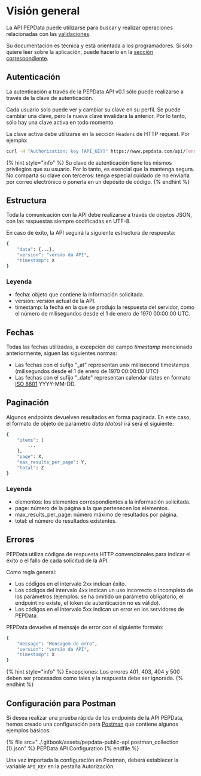 # Visión general

La API PEPData puede utilizarse para buscar y realizar operaciones relacionadas con las [validaciones](../a-aplicacao/validacoes/).&#x20;

Su documentación es técnica y está orientada a los programadores. Si sólo quiere leer sobre la aplicación, puede hacerlo en la [sección correspondiente](../a-aplicacao/validacoes/).

## Autenticación

La autenticación a través de la PEPData API v0.1 sólo puede realizarse a través de la clave de autenticación.

Cada usuario solo puede ver y cambiar su clave en su perfil. Se puede cambiar una clave, pero la nueva clave invalidará la anterior. Por lo tanto, sólo hay una clave activa en todo momento.

La clave activa debe utilizarse en la sección `Headers` de HTTP request. Por ejemplo:

```bash
curl -H "Authorization: key [API_KEY]" https://www.pepdata.com/api/[endpoint_url]
```

{% hint style="info" %}
Su clave de autenticación tiene los mismos privilegios que su usuario. Por lo tanto, es esencial que la mantenga segura. No comparta su clave con terceros: tenga especial cuidado de no enviarla por correo electrónico o ponerla en un depósito de código.
{% endhint %}

## Estructura

Toda la comunicación con la API debe realizarse a través de objetos JSON, con las respuestas siempre codificadas en UTF-8.

En caso de éxito, la API seguirá la siguiente estructura de respuesta:

```bash
{
    "data": {...},
    "version": "versão da API",
    "timestamp": X
}
```

### Leyenda

* fecha: objeto que contiene la información solicitada.
* versión: versión actual de la API.
* timestamp: la fecha en la que se produjo la respuesta del servidor, como el número de milisegundos desde el 1 de enero de 1970 00:00:00 UTC.

## Fechas

Todas las fechas utilizadas, a excepción  del campo _timestamp_ mencionado anteriormente, siguen las siguientes normas:

* Las fechas con el sufijo "\_at" representan unix millisecond timestamps (milisegundos desde el 1 de enero de 1970 00:00:00 UTC)
* Las fechas con el sufijo "\_date" representan calendar dates en formato [ISO 8601](https://en.wikipedia.org/wiki/ISO\_8601) YYYY-MM-DD.

## Paginación

Algunos endpoints devuelven resultados en forma paginada. En este caso, el formato de objeto de parámetro _data (datos)_ irá será el siguiente:

```bash
{
    "items": [
        ...
    ],
    "page": X,
    "max_results_per_page": Y,
    "total": Z
}
```

### Leyenda

* elementos: los elementos correspondientes a la información solicitada.
* page: número de la página a la que pertenecen los elementos.
* max\_results\_per\_page: número máximo de resultados por página.
* total: el número de resultados existentes.

## Errores

PEPData utiliza códigos de respuesta HTTP convencionales para indicar el éxito o el fallo de cada solicitud de la API.

Como regla general:

* Los códigos en el intervalo 2xx indican éxito.
* Los códigos del intervalo 4xx indican un uso incorrecto o incompleto de los parámetros (ejemplos: se ha omitido un parámetro obligatorio, el endpoint no existe, el token de autenticación no es válido).
* Los códigos en el intervalo 5xx indican un error en los servidores de PEPData.

PEPData devuelve el mensaje de error con el siguiente formato:

```bash
{
    "message": "Mensagem de erro",
    "version": "versão da API",
    "timestamp": X 
}
```

{% hint style="info" %}
Excepciones: Los errores 401, 403, 404 y 500 deben ser procesados como tales y la respuesta debe ser ignorada.
{% endhint %}

## Configuración para Postman

Si desea realizar una prueba rápida de los endpoints de la API PEPData, hemos creado una configuración para [Postman](https://www.postman.com/downloads/) que contiene algunos ejemplos básicos.

{% file src="../.gitbook/assets/pepdata-public-api.postman_collection (1).json" %}
PEPData API Configuration
{% endfile %}

Una vez importada la configuración en Postman, deberá establecer la variable `API_KEY` en la pestaña Autorización.
